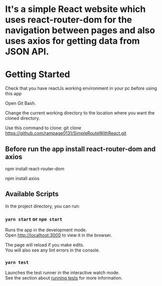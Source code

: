 # It's a simple React website which uses react-router-dom for the navigation between pages and also uses axios for getting data from JSON API.

# Getting Started 

Check that you have reactJs working environment in your pc before using this app

Open Git Bash.

Change the current working directory to the location where you want the cloned directory.

Use this command to clone: git clone https://github.com/rampage0131/SimpleRouteWithReact.git


## Before run the app install react-router-dom and axios

npm install react-router-dom

npm install axios

## Available Scripts

In the project directory, you can run:

### `yarn start` or `npm start`

Runs the app in the development mode.\
Open [http://localhost:3000](http://localhost:3000) to view it in the browser.

The page will reload if you make edits.\
You will also see any lint errors in the console.

### `yarn test`

Launches the test runner in the interactive watch mode.\
See the section about [running tests](https://facebook.github.io/create-react-app/docs/running-tests) for more information.


